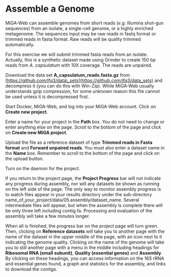 # Assemble a Genome

MiGA-Web can assemble genomes from short reads \(_e.g._ Illumina shot-gun sequences\) from an isolate, a single-cell genome, or a highly enriched metagenome. The sequences input may be raw reads in fastq format or trimmed reads in fasta format. Raw reads will be quality trimmed automatically.

For this exercise we will submit trimmed fasta reads from an isolate. Actually, this is a synthetic dataset made using Grinder to create 150 bp reads from _A. capsulatum_ with 10X coverage. The reads are unpaired.

Download the data set **A\_capsulatum\_reads.fasta.gz** from [https://github.com/jfq3/data\_sets](https://github.com/jfq3/data_sets) and decompress it \(you can do this with Win-Zip\). While MiGA-Web usually understands gzip compression, for some unknown reason this file cannot be used unless it is decompressed first.

Start Docker, MiGA-Web, and log into your MiGA-Web account. Click on **Create new project**.

Enter a name for your project in the **Path** box. You do not need to change or enter anything else on the page. Scroll to the bottom of the page and click on **Create new MiGA project**.

Upload the file as a reference dataset of type **Trimmed reads in Fasta format** and **Forward unpaired reads**. You must also enter a dataset name in the **Name** box. Remember to scroll to the bottom of the page and click on the upload button.

Turn on the daemon for the project.

If you return to the project page, the **Project Progress** bar will not indicate any progress during assembly, nor will any datasets be shown as running on the left side of the page. The only way to monitor assembly progress is to watch files appear in your results directory under the sub-directory name\_of\_your\_project/data/05.assembly/dataset\_name. Several intermediate files will appear, but when the assembly is complete there will be only three left including contig.fa. Processing and evaluation of the assembly will take a few minutes longer.

When all is finished, the progress bar on the project page will turn green. Then, clicking on **Reference datasets** will take you to another page with the name of the dataset in the upper middle of the page, with an icon next to it indicating the genome quality. Clicking on the name of the genome will take you to still another page with a menu in the middle including headings for **Ribosomal RNA \(small subunit\)**, **Quality \(essential genes\)** and **Assembly**. By clicking on these headings, you can access information on the 16S rRNA and essential genes found, a graph and statistics for the assembly, and links to download the contigs.

